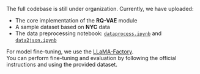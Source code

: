 
The full codebase is still under organization. Currently, we have uploaded:

- The core implementation of the **RQ-VAE** module
- A sample dataset based on **NYC** data
- The data preprocessing notebook: [`dataprocess.ipynb`](./path/to/dataprocess.ipynb) and [`data2json.ipynb`](./path/to/data2json.ipynb) 

For model fine-tuning, we use the [LLaMA-Factory](https://github.com/hiyouga/LLaMA-Factory).  
You can perform fine-tuning and evaluation by following the official instructions and using the provided dataset.
